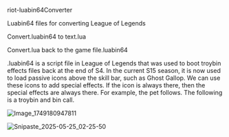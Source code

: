 
riot-luabin64Converter<br>

Luabin64 files for converting League of Legends<br>

Convert.luabin64 to text.lua

Convert.lua back to the game file.luabin64

.luabin64 is a script file in League of Legends that was used to boot troybin effects files back at the end of S4. In the current S15 season, it is now used to load passive icons above the skill bar, such as Ghost Gallop. We can use these icons to add special effects. If the icon is always there, then the special effects are always there. For example, the pet follows. The following is a troybin and bin call.<br>

![Image_1749180947811](https://github.com/user-attachments/assets/957e2bbb-ff50-400c-aaf7-8797e605d9e7)


![Snipaste_2025-05-25_02-25-50](https://github.com/user-attachments/assets/bfd1442c-40f3-4fa1-8828-cdb426bfebfb)
